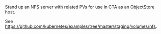 Stand up an NFS server with related PVs for use in CTA as an ObjectStore host.

See https://github.com/kubernetes/examples/tree/master/staging/volumes/nfs.
